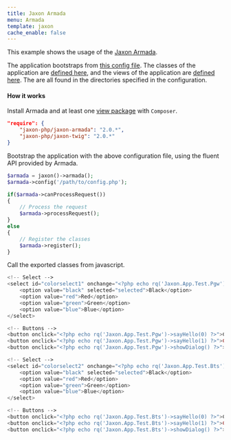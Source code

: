 ```yaml
---
title: Jaxon Armada
menu: Armada
template: jaxon
cache_enable: false
---
```


This example shows the usage of the [Jaxon Armada](/docs/armada/operation.html).

The application bootstraps from [this config file](https://github.com/jaxon-php/jaxon-examples/tree/master/armada/config/jaxon.php).
The classes of the application are [defined here](/examples/codes/armada-classes.html), and the views of the application are [defined here](/examples/codes/armada-views.html).
The are all found in the directories specified in the configuration.

#### How it works

Install Armada and at least one [view package](/docs/armada/views.html) with `Composer`.

```json
"require": {
    "jaxon-php/jaxon-armada": "2.0.*",
    "jaxon-php/jaxon-twig": "2.0.*"
}
```

Bootstrap the application with the above configuration file, using the fluent API provided by Armada.

```php
$armada = jaxon()->armada();
$armada->config('/path/to/config.php');

if($armada->canProcessRequest())
{
    // Process the request
    $armada->processRequest();
}
else
{
    // Register the classes
    $armada->register();
}
```

Call the exported classes from javascript.

```php
<!-- Select -->
<select id="colorselect1" onchange="<?php echo rq('Jaxon.App.Test.Pgw')->setColor(rq()->select('colorselect1')) ?>">
    <option value="black" selected="selected">Black</option>
    <option value="red">Red</option>
    <option value="green">Green</option>
    <option value="blue">Blue</option>
</select>

<!-- Buttons -->
<button onclick="<?php echo rq('Jaxon.App.Test.Pgw')->sayHello(0) ?>">Click Me</button>
<button onclick="<?php echo rq('Jaxon.App.Test.Pgw')->sayHello(1) ?>">CLICK ME</button>
<button onclick="<?php echo rq('Jaxon.App.Test.Pgw')->showDialog() ?>">Show Dialog</button>

<!-- Select -->
<select id="colorselect2" onchange="<?php echo rq('Jaxon.App.Test.Bts')->setColor(rq()->select('colorselect2')) ?>">
    <option value="black" selected="selected">Black</option>
    <option value="red">Red</option>
    <option value="green">Green</option>
    <option value="blue">Blue</option>
</select>

<!-- Buttons -->
<button onclick="<?php echo rq('Jaxon.App.Test.Bts')->sayHello(0) ?>">Click Me</button>
<button onclick="<?php echo rq('Jaxon.App.Test.Bts')->sayHello(1) ?>">CLICK ME</button>
<button onclick="<?php echo rq('Jaxon.App.Test.Bts')->showDialog() ?>">Show Dialog</button>
```
